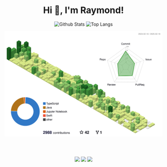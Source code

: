 <h1 align="center">Hi 👋, I'm Raymond!</h1>
<!---
[//]: <> # ![output](https://user-images.githubusercontent.com/73725736/158999033-30de7288-fdfa-4de5-b43e-6fc14062be17.gif)
-->

<div align=center>
  <img src="https://github-readme-stats.vercel.app/api?username=raymondanythings&show_icons=true&theme=dark"/ alt="Github Stats" width="50%">
  <img src="https://github-readme-stats.vercel.app/api/top-langs/?username=raymondanythings&layout=compact&theme=dark" alt="Top Langs" width="50%">
 </div>


<p align="center" >
	<picture>
	  <source media="(prefers-color-scheme: dark)"  srcset="https://raw.githubusercontent.com/raymondanythings/raymondanythings/output-3d-contrib/night.svg" />
	  <source media="(prefers-color-scheme: light)" srcset="https://raw.githubusercontent.com/raymondanythings/raymondanythings/output-3d-contrib/day.svg" />
	  <img alt="github profile contributions chart"    src="https://raw.githubusercontent.com/raymondanythings/raymondanythings/output-3d-contrib/day.svg" />
	</picture>
</p>


<br/><br/>
<div align=center>
<img src="https://hits.seeyoufarm.com/api/count/incr/badge.svg?url=https%3A%2F%2Fgithub.com%2Fraymondanythings&count_bg=%2379C83D&title_bg=%23555555&icon=&icon_color=%23E7E7E7&title=hits&edge_flat=false" />
  <img src="https://komarev.com/ghpvc/?username=raymondanythings&label=Profile%20views&color=0e75b6&style=flat" />
  <img src="https://wakatime.com/badge/user/e1454ff1-4a10-4059-a7b1-630fa4afbd6a.svg" />
</div>

<br/><br/>


